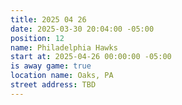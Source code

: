 ```yaml
---
title: 2025 04 26
date: 2025-03-30 20:04:00 -05:00
position: 12
name: Philadelphia Hawks
start at: 2025-04-26 00:00:00 -05:00
is away game: true
location name: Oaks, PA
street address: TBD
---
```


